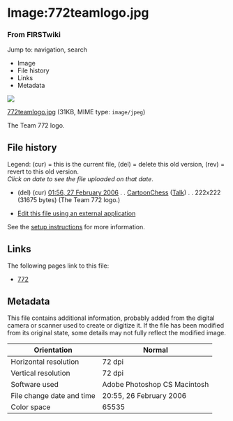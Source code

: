 

# Image:772teamlogo.jpg

### From FIRSTwiki

Jump to: navigation, search

  * Image
  * File history
  * Links
  * Metadata

![](/media/a/ad/772teamlogo.jpg)

[772teamlogo.jpg](/media/a/ad/772teamlogo.jpg "772teamlogo.jpg" ) (31KB, MIME
type: `image/jpeg`)

The Team 772 logo.

## File history

Legend: (cur) = this is the current file, (del) = delete this old version,
(rev) = revert to this old version.  
_Click on date to see the file uploaded on that date_.

  * (del) (cur) [01:56, 27 February 2006](/media/a/ad/772teamlogo.jpg "/media/a/ad/772teamlogo.jpg" ) . . [CartoonChess](/index.php?title=User:CartoonChess&action=edit "User:CartoonChess" ) ([Talk](/index.php?title=User_talk:CartoonChess&action=edit "User talk:CartoonChess" )) . . 222x222 (31675 bytes) (The Team 772 logo.)
  

  * [Edit this file using an external application](/index.php?title=Image:772teamlogo.jpg&action=edit&externaledit=true&mode=file "Image:772teamlogo.jpg" )

See the [setup
instructions](http://meta.wikimedia.org/wiki/Help:External_editors
"http://meta.wikimedia.org/wiki/Help:External_editors" ) for more information.

## Links

The following pages link to this file:

  * [772](/index.php/772 "772" )

## Metadata

This file contains additional information, probably added from the digital
camera or scanner used to create or digitize it. If the file has been modified
from its original state, some details may not fully reflect the modified
image.

Orientation |  Normal  
---|---  
Horizontal resolution |  72 dpi  
Vertical resolution |  72 dpi  
Software used |  Adobe Photoshop CS Macintosh  
File change date and time |  20:55, 26 February 2006  
Color space |  65535  
  
